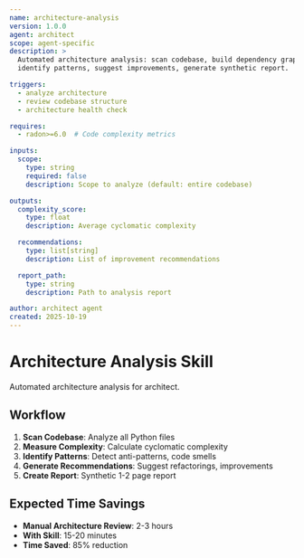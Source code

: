 ```yaml
---
name: architecture-analysis
version: 1.0.0
agent: architect
scope: agent-specific
description: >
  Automated architecture analysis: scan codebase, build dependency graph,
  identify patterns, suggest improvements, generate synthetic report.

triggers:
  - analyze architecture
  - review codebase structure
  - architecture health check

requires:
  - radon>=6.0  # Code complexity metrics

inputs:
  scope:
    type: string
    required: false
    description: Scope to analyze (default: entire codebase)

outputs:
  complexity_score:
    type: float
    description: Average cyclomatic complexity

  recommendations:
    type: list[string]
    description: List of improvement recommendations

  report_path:
    type: string
    description: Path to analysis report

author: architect agent
created: 2025-10-19
---
```


# Architecture Analysis Skill

Automated architecture analysis for architect.

## Workflow

1. **Scan Codebase**: Analyze all Python files
2. **Measure Complexity**: Calculate cyclomatic complexity
3. **Identify Patterns**: Detect anti-patterns, code smells
4. **Generate Recommendations**: Suggest refactorings, improvements
5. **Create Report**: Synthetic 1-2 page report

## Expected Time Savings

- **Manual Architecture Review**: 2-3 hours
- **With Skill**: 15-20 minutes
- **Time Saved**: 85% reduction
